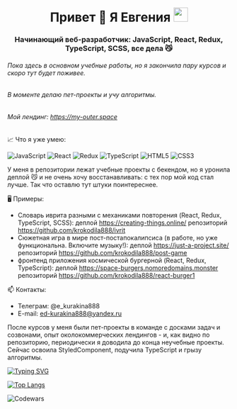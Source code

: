<h1 align="center">Привет 👋 Я Евгения 
<img src="https://github.com/blackcater/blackcater/raw/main/images/Hi.gif" height="32"/></h1>
<h3 align="center">Начинающий веб-разработчик: JavaScript, React, Redux, TypeScript, SCSS, все дела 😼</h3>

###### Пока здесь в основном учебные работы, но я закончила пару курсов и скоро тут будет поживее.
###### В моменте делаю пет-проекты и учу алгоритмы.
###### Мой лендинг: https://my-outer.space

📈 Что я уже умею:

![JavaScript](https://img.shields.io/badge/javascript-%23323330.svg?style=for-the-badge&logo=javascript&logoColor=%23F7DF1E)
![React](https://img.shields.io/badge/react-%2320232a.svg?style=for-the-badge&logo=react&logoColor=%2361DAFB)
![Redux](https://img.shields.io/badge/redux-%23593d88.svg?style=for-the-badge&logo=redux&logoColor=white)
![TypeScript](https://img.shields.io/badge/typescript-%23007ACC.svg?style=for-the-badge&logo=typescript&logoColor=white)
![HTML5](https://img.shields.io/badge/html5-%23E34F26.svg?style=for-the-badge&logo=html5&logoColor=white)
![CSS3](https://img.shields.io/badge/css3-%231572B6.svg?style=for-the-badge&logo=css3&logoColor=white)

У меня в репозитории лежат учебные проекты с бекендом, но я уронила деплой 😼 и не очень хочу восстанавливать: с тех пор мой код стал лучше. 
Так что оставлю тут штуки поинтереснее. 

🖥 Примеры:
- Словарь иврита разными с механиками повторения (React, Redux, TypeScript, SCSS):
  деплой https://creating-things.online/
  репозиторий https://github.com/krokodila888/ivrit
- Сюжетная игра в мире пост-постапокалипсиса (в работе, но уже функциональна. Включите музыку!):
  деплой https://just-a-project.site/
  репозиторий https://github.com/krokodila888/post-game
- фронтенд приложения космической бургерной (React, Redux, TypeScript):
  деплой https://space-burgers.nomoredomains.monster
  репозиторий https://github.com/krokodila888/react-burger1

📫 Контакты:
- Телеграм: @e_kurakina888
- E-mail: ed-kurakina888@yandeх.ru

После курсов у меня были пет-проекты в команде с досками задач и созвонами, опыт околокоммерческих лендингов - и, как видно по репозиторию, периодически я доводила до конца неучебные проекты.
Сейчас освоила StyledComponent, подучила TypeScript и грызу алгоритмы.

<a href="https://git.io/typing-svg"><img src="https://readme-typing-svg.herokuapp.com?font=Fira+Code&size=18&pause=1000&color=011B7B&width=756&height=60&lines=(no+time+to+customize+it+properly%2C+got+to+work+a+little+more)" alt="Typing SVG" /></a>

[![Top Langs](https://github-readme-stats.vercel.app/api/top-langs/?username=krokodila888&layout=compact)](https://github.com/anuraghazra/github-readme-stats)

![Codewars](https://github.r2v.ch/codewars?user=Klopsla&hide_clan=true)
